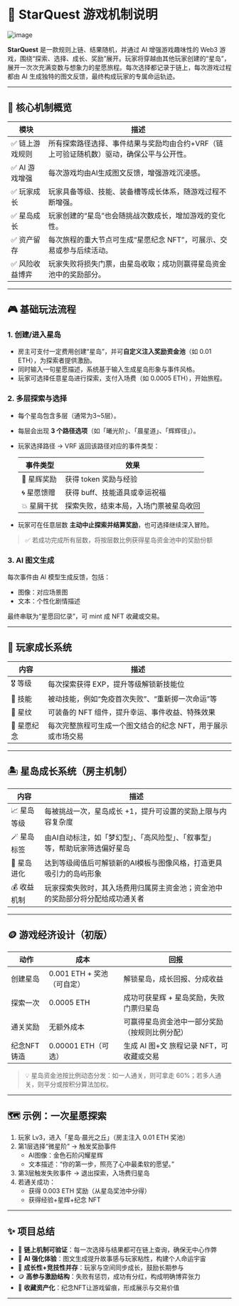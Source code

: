 # 🌟 StarQuest 游戏机制说明

![image](https://github.com/user-attachments/assets/39393a2b-9c9f-4888-8541-956bbf26dd3f)

**StarQuest** 是一款规则上链、结果随机，并通过 AI 增强游戏趣味性的 Web3 游戏，围绕“探索、选择、成长、奖励”展开。玩家将穿越由其他玩家创建的“星岛”，展开一次次充满变数与想象力的星愿旅程。每次选择都记录于链上，每次游戏过程都由 AI 生成独特的图文反馈，最终构成玩家的专属命运轨迹。

---

## 🧩 核心机制概览

| 模块        | 描述 |
|-------------|------|
| ✅ 链上游戏规则 | 所有探索路径选择、事件结果与奖励均由合约+VRF（链上可验证随机数）驱动，确保公平与公开性。 |
| ✅ AI 游戏增强 | 每次游戏均由AI生成图文反馈，增强游戏沉浸感。 |
| ✅ 玩家成长 | 玩家具备等级、技能、装备槽等成长体系，随游戏过程不断增强。 |
| ✅ 星岛成长 | 玩家创建的“星岛”也会随挑战次数成长，增加游戏的变化性。 |
| ✅ 资产留存 | 每次旅程的重大节点可生成“星愿纪念 NFT”，可展示、交易或参与后续活动。 |
| ✅ 风险收益博弈 | 玩家失败将损失门票，由星岛收取；成功则赢得星岛资金池中的奖励部分。 |

---

## 🎮 基础玩法流程

### 1. 创建/进入星岛

- 房主可支付一定费用创建“星岛”，并可**自定义注入奖励资金池**（如 0.01 ETH），为探索者提供激励。
- 同时输入一句星愿描述，系统基于输入生成星岛形象与事件风格。
- 玩家可选择任意星岛进行探索，支付入场费（如 0.0005 ETH），开始旅程。

### 2. 多层探索与选择

- 每个星岛包含多层（通常为3~5层）。
- 每层会出现 **3 个路径选项**（如「曦光阶」、「晨星道」、「辉辉径」）。
- 玩家选择路径 → VRF 返回该路径对应的事件类型：

  | 事件类型 | 效果 |
  |----------|------|
  | 🌟 星辉奖励 | 获得 token 奖励与经验 |
  | 🌀 星愿馈赠 | 获得 buff、技能道具或幸运祝福 |
  | 💥 星屑干扰 | 探索失败，结束本局，入场门票被星岛收回 |

- 玩家可在任意层数 **主动中止探索并结算奖励**，也可选择继续深入冒险。

> ✅ 若成功完成所有层数，将按层数比例获得星岛资金池中的奖励份额

### 3. AI 图文生成

每次事件由 AI 模型生成反馈，包括：

- 图像：对应场景图
- 文本：个性化剧情描述

最终串联为“星愿回忆录”，可 mint 成 NFT 收藏或交易。

---

## 🧬 玩家成长系统

| 内容 | 描述 |
|------|------|
| 🎖 等级 | 每次探索获得 EXP，提升等级解锁新技能位 |
| 🧠 技能 | 被动技能，例如“免疫首次失败”、“重新掷一次命运”等 |
| 💠 星纹 | 可装备的 NFT 组件，提升幸运、事件收益、特殊效果 |
| 📜 星愿纪念 | 每次完整旅程可生成一个图文结合的纪念 NFT，用于展示或市场交易 |

---

## 🏝 星岛成长系统（房主机制）

| 内容 | 描述 |
|------|------|
| 📈 星岛等级 | 每被挑战一次，星岛成长 +1，提升可设置的奖励上限与内容复杂度 |
| 🪄 星岛标签 | 由AI自动标注，如「梦幻型」、「高风险型」、「叙事型」等，帮助玩家筛选偏好星岛 |
| 🎨 星岛进化 | 达到等级阈值后可解锁新的AI模板与图像风格，打造更具吸引力的岛屿形象 |
| 💰 收益机制 | 玩家探索失败时，其入场费用归属房主资金池；资金池中的奖励部分将分配给成功通关者 |

---

## 🪙 游戏经济设计（初版）

| 动作 | 成本 | 回报 |
|------|------|------|
| 创建星岛 | 0.001 ETH + 奖池（可自定） | 解锁星岛，成长回报、分成收益 |
| 探索一次 | 0.0005 ETH | 成功可获星辉 + 星岛奖励，失败门票归星岛 |
| 通关奖励 | 无额外成本 | 可赢得星岛资金池中一部分奖励（按规则比例分配） |
| 纪念NFT铸造 | 0.00001 ETH（可选） | 生成 AI 图+文 旅程记录 NFT，可收藏或交易 |

> 💡 星岛资金池按比例动态分发：如一人通关，则可拿走 60%；若多人通关，则平分或按积分算法加权。

---

## 🗺 示例：一次星愿探索

1. 玩家 Lv3，进入「星岛·晨光之丘」（房主注入 0.01 ETH 奖池）
2. 第1层选择“微星阶” → 触发奖励事件
   - AI图像：金色石阶闪耀星辉
   - 文本描述：“你的第一步，照亮了心中最柔软的愿望。”
3. 第3层触发失败事件 → 退出探索，入场费归星岛
4. 若通关成功：
   - 获得 0.003 ETH 奖励（从星岛奖池中分得）
   - 获得经验+星辉+纪念 NFT

---

## ✨ 项目总结

- 🔐 **链上机制可验证**：每一次选择与结果都可在链上查询，确保无中心作弊
- 🧠 **AI 强化体验**：图文生成提升故事感与玩家粘性，构建个人命运宇宙
- 🧬 **成长性+竞技性并存**：玩家与空间同步成长，鼓励长期参与
- 🪙 **高参与激励结构**：失败有惩罚，成功有分红，构成明确博弈张力
- 💎 **收藏资产化**：纪念NFT让游戏留痕，形成展示与交易价值

---
